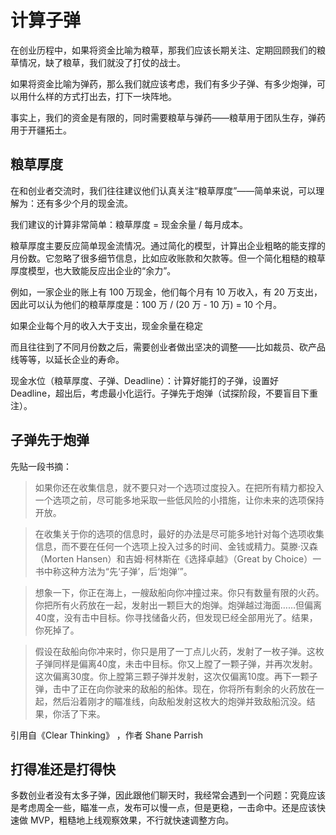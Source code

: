 # 计算子弹

在创业历程中，如果将资金比喻为粮草，那我们应该长期关注、定期回顾我们的粮草情况，缺了粮草，我们就没了打仗的战士。

如果将资金比喻为弹药，那么我们就应该考虑，我们有多少子弹、有多少炮弹，可以用什么样的方式打出去，打下一块阵地。

事实上，我们的资金是有限的，同时需要粮草与弹药——粮草用于团队生存，弹药用于开疆拓土。

## 粮草厚度

在和创业者交流时，我们往往建议他们认真关注“粮草厚度”——简单来说，可以理解为：还有多少个月的现金流。

我们建议的计算非常简单：粮草厚度 = 现金余量 / 每月成本。

粮草厚度主要反应简单现金流情况。通过简化的模型，计算出企业粗略的能支撑的月份数。它忽略了很多细节信息，比如应收账款和欠款等。但一个简化粗糙的粮草厚度模型，也大致能反应出企业的“余力”。

例如，一家企业的账上有 100 万现金，他们每个月有 10 万收入，有 20 万支出，因此可以认为他们的粮草厚度是：100 万 / (20 万 - 10 万) = 10 个月。

如果企业每个月的收入大于支出，现金余量在稳定

而且往往到了不同月份数之后，需要创业者做出坚决的调整——比如裁员、砍产品线等等，以延长企业的寿命。

现金水位（粮草厚度、子弹、Deadline）：计算好能打的子弹，设置好 Deadline，超出后，考虑最小化运行。子弹先于炮弹（试探阶段，不要盲目下重注）。

## 子弹先于炮弹

先贴一段书摘：

>如果你还在收集信息，就不要只对一个选项过度投入。在把所有精力都投入一个选项之前，尽可能多地采取一些低风险的小措施，让你未来的选项保持开放。
 	
>在收集关于你的选项的信息时，最好的办法是尽可能多地针对每个选项收集信息，而不要在任何一个选项上投入过多的时间、金钱或精力。莫滕·汉森（Morten Hansen）和吉姆·柯林斯在《选择卓越》（Great by Choice）一书中称这种方法为“先‘子弹’，后‘炮弹’”。
 	
>想象一下，你正在海上，一艘敌船向你冲撞过来。你只有数量有限的火药。你把所有火药放在一起，发射出一颗巨大的炮弹。炮弹越过海面……但偏离40度，没有击中目标。你寻找储备火药，但发现已经全部用光了。结果，你死掉了。

>假设在敌船向你冲来时，你只是用了一丁点儿火药，发射了一枚子弹。这枚子弹同样是偏离40度，未击中目标。你又上膛了一颗子弹，并再次发射。这次偏离30度。你上膛第三颗子弹并发射，这次仅偏离10度。再下一颗子弹，击中了正在向你驶来的敌船的船体。现在，你将所有剩余的火药放在一起，然后沿着刚才的瞄准线，向敌船发射这枚大的炮弹并致敌船沉没。结果，你活了下来。

引用自《Clear Thinking》 ，作者 Shane Parrish

## 打得准还是打得快

多数创业者没有太多子弹，因此跟他们聊天时，我经常会遇到一个问题：究竟应该是考虑周全一些，瞄准一点，发布可以慢一点，但是更稳，一击命中。还是应该快速做 MVP，粗糙地上线观察效果，不行就快速调整方向。


